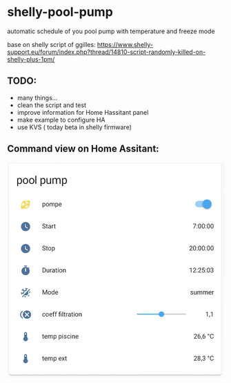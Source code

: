 # shelly-pool-pump
automatic schedule of you pool pump with temperature and freeze mode

base on shelly script of ggilles:
https://www.shelly-support.eu/forum/index.php?thread/14810-script-randomly-killed-on-shelly-plus-1pm/

## TODO:
* many things...
* clean the script and test
* improve information for Home Hassitant panel
* make example to configure HA
* use KVS ( today beta in shelly firmware)


## Command view on Home Assitant:

![HA-ShellyPump](docs/ha-shellypump.png)
